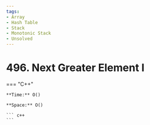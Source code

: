 ```yaml
---
tags:
- Array
- Hash Table
- Stack
- Monotonic Stack
- Unsolved
---
```



# 496. Next Greater Element I

=== "C++"

    **Time:** O()

    **Space:** O()

    ``` c++
    ```